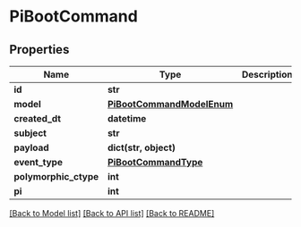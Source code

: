 # PiBootCommand


## Properties
Name | Type | Description | Notes
------------ | ------------- | ------------- | -------------
**id** | **str** |  | [readonly] 
**model** | [**PiBootCommandModelEnum**](PiBootCommandModelEnum.md) |  | 
**created_dt** | **datetime** |  | [readonly] 
**subject** | **str** |  | 
**payload** | **dict(str, object)** |  | [optional] 
**event_type** | [**PiBootCommandType**](PiBootCommandType.md) |  | 
**polymorphic_ctype** | **int** |  | [readonly] 
**pi** | **int** |  | 

[[Back to Model list]](../README.md#documentation-for-models) [[Back to API list]](../README.md#documentation-for-api-endpoints) [[Back to README]](../README.md)


